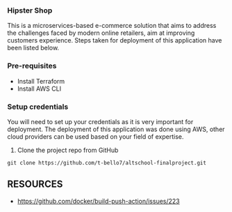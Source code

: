 ### Hipster Shop
This is a microservices-based e-commerce solution that aims to address the challenges faced by modern online retailers, aim at improving customers experience. Steps taken for deployment of this application have been listed below.

### Pre-requisites
- Install Terraform 
- Install AWS CLI

### Setup credentials 
You will need to set up your credentials as it is very important for deployment. The deployment of this application was done using AWS, other cloud providers can be used based on your field of expertise.

1. Clone the project repo from GitHub
```
git clone https://github.com/t-bello7/altschool-finalproject.git
```






## RESOURCES
- https://github.com/docker/build-push-action/issues/223
